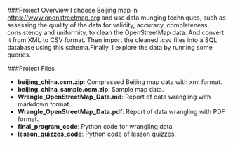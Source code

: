 ###Project Overview
I choose Beijing map in <https://www.openstreetmap.org> and use data munging techniques, such as assessing the quality of the data for validity, accuracy, completeness, consistency and uniformity, to clean the OpenStreetMap data. And convert it from XML to CSV format. Then import the cleaned .csv files into a SQL database using this schema.Finally, I explore the data by running some queries.

###Project Files
* **beijing_china.osm.zip**: Compressed Beijing map data with xml format.
* **beijing_china_sample.osm.zip**: Sample map data.
* **Wrangle_OpenStreetMap_Data.md**: Report of data wrangling with markdown format.
* **Wrangle_OpenStreetMap_Data.pdf**: Report of data wrangling with PDF format.
* **final_program_code**: Python code for wrangling data.
* **lesson_quizzes_code**: Python code of lesson quizzes.
